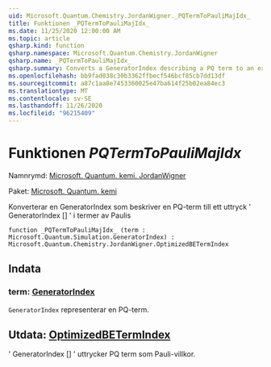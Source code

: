 ```yaml
---
uid: Microsoft.Quantum.Chemistry.JordanWigner._PQTermToPauliMajIdx_
title: Funktionen _PQTermToPauliMajIdx_
ms.date: 11/25/2020 12:00:00 AM
ms.topic: article
qsharp.kind: function
qsharp.namespace: Microsoft.Quantum.Chemistry.JordanWigner
qsharp.name: _PQTermToPauliMajIdx_
qsharp.summary: Converts a GeneratorIndex describing a PQ term to an expression 'GeneratorIndex[]' in terms of Paulis
ms.openlocfilehash: bb9fad038c30b3362ffbecf546bcf85cb7dd13df
ms.sourcegitcommit: a87c1aa8e7453360025e47ba614f25b02ea84ec3
ms.translationtype: MT
ms.contentlocale: sv-SE
ms.lasthandoff: 11/26/2020
ms.locfileid: "96215409"
---
```

# <a name="_pqtermtopaulimajidx_-function"></a>Funktionen _PQTermToPauliMajIdx_

Namnrymd: [Microsoft. Quantum. kemi. JordanWigner](xref:Microsoft.Quantum.Chemistry.JordanWigner)

Paket: [Microsoft. Quantum. kemi](https://nuget.org/packages/Microsoft.Quantum.Chemistry)


Konverterar en GeneratorIndex som beskriver en PQ-term till ett uttryck ' GeneratorIndex [] ' i termer av Paulis

```qsharp
function _PQTermToPauliMajIdx_ (term : Microsoft.Quantum.Simulation.GeneratorIndex) : Microsoft.Quantum.Chemistry.JordanWigner.OptimizedBETermIndex
```


## <a name="input"></a>Indata

### <a name="term--generatorindex"></a>term: [GeneratorIndex](xref:Microsoft.Quantum.Simulation.GeneratorIndex)

`GeneratorIndex` representerar en PQ-term.



## <a name="output--optimizedbetermindex"></a>Utdata: [OptimizedBETermIndex](xref:Microsoft.Quantum.Chemistry.JordanWigner.OptimizedBETermIndex)

' GeneratorIndex [] ' uttrycker PQ term som Pauli-villkor.